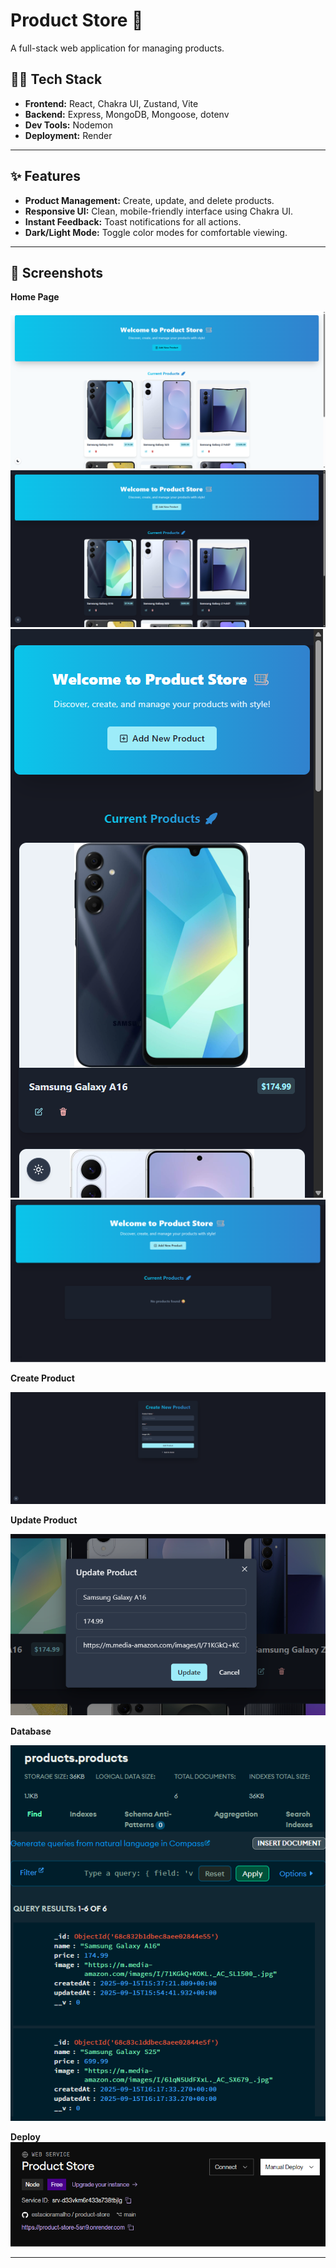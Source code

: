 # Product Store 🛒

A full-stack web application for managing products.

## 🧑‍💻 Tech Stack

- **Frontend:** React, Chakra UI, Zustand, Vite
- **Backend:** Express, MongoDB, Mongoose, dotenv
- **Dev Tools:** Nodemon
- **Deployment:** Render

---

## ✨ Features

- **Product Management:** Create, update, and delete products.
- **Responsive UI:** Clean, mobile-friendly interface using Chakra UI.
- **Instant Feedback:** Toast notifications for all actions.
- **Dark/Light Mode:** Toggle color modes for comfortable viewing.

---

## 🚀 Screenshots

**Home Page**

![Home Page Light](screenshots/HomePageLight.png)
![Home Page Dark](screenshots/HomePageDark.png)
![Home Page Mobile](screenshots/HomePageMobile.png)
![Home Page Empty](screenshots/HomePageEmpty.png)

**Create Product**

![Create Product](screenshots/CreatePage.png)

**Update Product**

![Update Product](screenshots/UpdateProduct.png)

**Database**

![Database](screenshots/Database.png)

**Deploy**
![Deploy](screenshots/Deploy.png)

---
